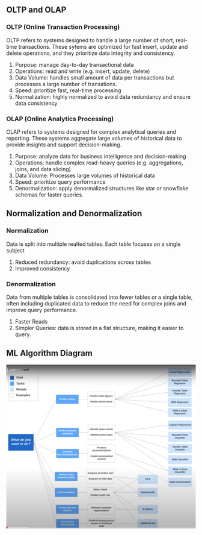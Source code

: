 ## OLTP and OLAP
### OLTP (Online Transaction Processing)
OLTP refers to systems designed to handle a large number of short, real-time transactions. These sytems are optimized for fast insert, update and delete operations, and they prioritize data integrity and consistency.

1. Purpose: manage day-to-day transactional data
1. Operations: read and write (e.g. insert, update, delete)
1. Data Volume: handles small amount of data per transactions but processes a large number of transations. 
1. Speed: prioritize fast, real-time processing
1. Normalization: highly normalized to avoid data redundancy and ensure data consistency

### OLAP (Online Analytics Processing)
OLAP refers to systems designed for complex analytical queries and reporting. These systems aggregate large volumes of historical data to provide insights and support decision-making.

1. Purpose: analyze data for business intelligence and decision-making
2. Operations: handle complex read-heavy queries (e.g. aggregations, joins, and data slicing)
3. Data Volume: Processes large volumes of historical data
4. Speed: prioritize query performance
5. Denormalization: apply denormalized structures like star or snowflake schemas for faster queries.

## Normalization and Denormalization 
### Normalization
Data is split into multiple realted tables. Each table focuses on a single subject
1. Reduced redundancy: avoid duplications across tables
2. Improved consistency

### Denormalization
Data from multiple tables is consolidated into fewer tables or a single table, often including duplicated data to reduce the need for complex joins and improve query performance.
1. Faster Reads
2. Simpler Queries: data is stored in a flat structure, making it easier to query.

## ML Algorithm Diagram
![ML Algorithm Diagram](ml-alg-dgm.png)